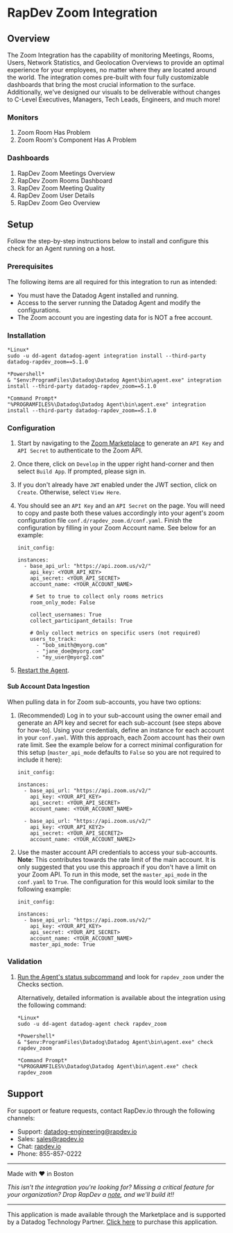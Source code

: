 # RapDev Zoom Integration

## Overview

The Zoom Integration has the capability of monitoring Meetings, Rooms, Users, Network Statistics, and Geolocation Overviews to provide an optimal experience for your employees, no matter where they are located around the world. The integration comes pre-built with four fully customizable dashboards that bring the most crucial information to the surface. Additionally, we've designed our visuals to be deliverable without changes to C-Level Executives, Managers, Tech Leads, Engineers, and much more!

### Monitors

1. Zoom Room Has Problem
2. Zoom Room's Component Has A Problem 

### Dashboards

1. RapDev Zoom Meetings Overview
2. RapDev Zoom Rooms Dashboard
3. RapDev Zoom Meeting Quality
4. RapDev Zoom User Details
5. RapDev Zoom Geo Overview

## Setup

Follow the step-by-step instructions below to install and configure this check for an Agent running on a host. 

### Prerequisites

The following items are all required for this integration to run as intended:
  - You must have the Datadog Agent installed and running.
  - Access to the server running the Datadog Agent and modify the configurations.
  - The Zoom account you are ingesting data for is NOT a free account.


### Installation

```
*Linux*
sudo -u dd-agent datadog-agent integration install --third-party datadog-rapdev_zoom==5.1.0

*Powershell*
& "$env:ProgramFiles\Datadog\Datadog Agent\bin\agent.exe" integration install --third-party datadog-rapdev_zoom==5.1.0

*Command Prompt*
"%PROGRAMFILES%\Datadog\Datadog Agent\bin\agent.exe" integration install --third-party datadog-rapdev_zoom==5.1.0
``` 

### Configuration
1. Start by navigating to the [Zoom Marketplace][1] to generate an `API Key` and `API Secret` to authenticate to the Zoom API. 

2. Once there, click on `Develop` in the upper right hand-corner and then select `Build App`. If prompted, please sign in.

3. If you don't already have `JWT` enabled under the JWT section, click on `Create`. Otherwise, select `View Here`.

4. You should see an `API Key` and an `API Secret` on the page. You will need to copy and paste both these values accordingly into your agent's zoom configuration file `conf.d/rapdev_zoom.d/conf.yaml`. 
Finish the configuration by filling in your Zoom Account name. See below for an example:
   
   ```
   init_config: 
   
   instances:
     - base_api_url: "https://api.zoom.us/v2/"
       api_key: <YOUR_API_KEY>
       api_secret: <YOUR_API_SECRET>
       account_name: <YOUR_ACCOUNT_NAME>

       # Set to true to collect only rooms metrics
       room_only_mode: False

       collect_usernames: True
       collect_participant_details: True

       # Only collect metrics on specific users (not required)
       users_to_track:
         - "bob_smith@myorg.com"
         - "jane_doe@myorg.com"
         - "my_user@myorg2.com"
   ```
   
5. [Restart the Agent][2].

#### Sub Account Data Ingestion

When pulling data in for Zoom sub-accounts, you have two options:

1. (Recommended) Log in to your sub-account using the owner email and generate an API key and secret for each sub-account (see steps above for how-to).
Using your credentials, define an instance for each account in your `conf.yaml`. With this approach, each Zoom account has their own rate limit.
See the example below for a correct minimal configuration for this setup (`master_api_mode` defaults to `False` so you are not required to include it here):

    ```
    init_config: 
   
    instances:
      - base_api_url: "https://api.zoom.us/v2/"
        api_key: <YOUR_API_KEY>
        api_secret: <YOUR_API_SECRET>
        account_name: <YOUR_ACCOUNT_NAME>

      - base_api_url: "https://api.zoom.us/v2/"
        api_key: <YOUR_API_KEY2>
        api_secret: <YOUR_API_SECRET2>
        account_name: <YOUR_ACCOUNT_NAME2>
    ```

2. Use the master account API credentials to access your sub-accounts. **Note**: This contributes towards the rate limit of the main account. It is only suggested that
you use this approach if you don't have a limit on your Zoom API. To run in this mode, set the `master_api_mode` in the `conf.yaml` to `True`. The configuration for
this would look similar to the following example:

    ```
    init_config: 
   
    instances:
      - base_api_url: "https://api.zoom.us/v2/"
        api_key: <YOUR_API_KEY>
        api_secret: <YOUR_API_SECRET>
        account_name: <YOUR_ACCOUNT_NAME>
        master_api_mode: True
    ```

### Validation

1. [Run the Agent's status subcommand][3] and look for `rapdev_zoom` under the Checks section.

    Alternatively, detailed information is available about the integration using the following command:
    
    ```
    *Linux*
    sudo -u dd-agent datadog-agent check rapdev_zoom
    
    *Powershell*
    & "$env:ProgramFiles\Datadog\Datadog Agent\bin\agent.exe" check rapdev_zoom

    *Command Prompt*
    "%PROGRAMFILES%\Datadog\Datadog Agent\bin\agent.exe" check rapdev_zoom
    ```


## Support
For support or feature requests, contact RapDev.io through the following channels:

- Support: datadog-engineering@rapdev.io
- Sales: sales@rapdev.io
- Chat: [rapdev.io](https://www.rapdev.io/#Get-in-touch)
- Phone: 855-857-0222

---
Made with ❤️ in Boston

*This isn't the integration you're looking for? Missing a critical feature for your organization? Drop RapDev a [note](mailto:datadog-engineering@rapdev.io), and we'll build it!!*

---
This application is made available through the Marketplace and is supported by a Datadog Technology Partner. [Click here][4] to purchase this application.

[1]: https://marketplace.zoom.us/
[2]: https://docs.datadoghq.com/agent/guide/agent-commands/#start-stop-and-restart-the-agent
[3]: https://docs.datadoghq.com/agent/guide/agent-commands/#agent-status-and-information
[4]: https://app.datadoghq.com/marketplace/app/rapdev-zoom/pricing
